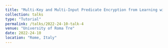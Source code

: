 ```yaml
---
title: "Multi-Key and Multi-Input Predicate Encryption from Learning with Errors"
collection: talks
type: "Tutorial"
permalink: /talks/2022-24-10-talk-4
venue: "University of Roma Tre"
date: 2022-24-10
location: "Rome, Italy"
---
```

